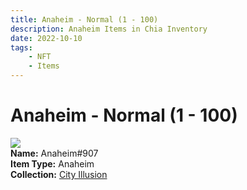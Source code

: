 ```yaml
---
title: Anaheim - Normal (1 - 100)
description: Anaheim Items in Chia Inventory
date: 2022-10-10
tags:
    - NFT
    - Items
---
```


# Anaheim - Normal (1 - 100)
<div class="item_thumbnail">
<img loading="lazy" src="https://dobnnsviswsgwhk4gbv3i4ocixtzemphdppcxxfz4ezjqcgnxtvq.arweave.net/G4LWyqiVpGsdXDBrtHHCReeSMecb3ivcueEymAjNvOs"><br/>
<div><strong>Name:</strong> Anaheim#907</div>
<div><strong>Item Type:</strong> Anaheim</div>
<div><strong>Collection:</strong> <a href="https://www.spacescan.io/xch/nft/collection/col1lend2dcn558km4wcwta4xnkfv3xpcmlp9kyt0m909emvfxechlyqdl5ndg">City Illusion</a></div>
</div>

